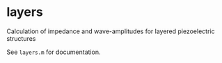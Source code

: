 # layers
Calculation of impedance and wave-amplitudes for layered piezoelectric structures

See `layers.m` for documentation.
